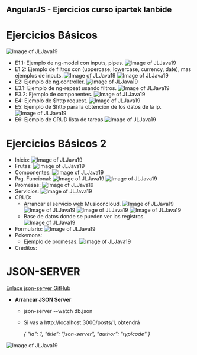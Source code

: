 ## AngularJS - Ejercicios curso ipartek lanbide
# Ejercicios Básicos
![Image of JLJava19](https://github.com/JLJava19/AngularJS/blob/master/images/EjerciciosBasicos.png)
- E1.1: Ejemplo de ng-model con inputs, pipes.
![Image of JLJava19](https://github.com/JLJava19/AngularJS/blob/master/images/Inicio.png)
- E1.2: Ejemplo de filtros con (uppercase, lowercase, currency, date), mas ejemplos de inputs.
![Image of JLJava19](https://github.com/JLJava19/AngularJS/blob/master/images/filtros.png)
![Image of JLJava19](https://github.com/JLJava19/AngularJS/blob/master/images/ng-model.png)
- E2: Ejemplo de ng.controller.
![Image of JLJava19](https://github.com/JLJava19/AngularJS/blob/master/images/ng-model0.png)
- E3.1: Ejemplo de ng-repeat usando filtros.
![Image of JLJava19](https://github.com/JLJava19/AngularJS/blob/master/images/ng-repeat.png)
- E3.2: Ejemplo de componentes.
![Image of JLJava19](https://github.com/JLJava19/AngularJS/blob/master/images/componentes2.png)
- E4: Ejemplo de $http request.
![Image of JLJava19](https://github.com/JLJava19/AngularJS/blob/master/images/http-request.png)
- E5: Ejemplo de $http para la obtención de los datos de la ip.
![Image of JLJava19](https://github.com/JLJava19/AngularJS/blob/master/images/ips.png)
- E6: Ejemplo de CRUD lista de tareas
![Image of JLJava19](https://github.com/JLJava19/AngularJS/blob/master/images/lista-tareas.png)

# Ejercicios Básicos 2
- Inicio: 
![Image of JLJava19](https://github.com/JLJava19/AngularJS/blob/master/images/Inicio.png)
- Frutas:
![Image of JLJava19](https://github.com/JLJava19/AngularJS/blob/master/images/frutas.png)
- Componentes:
![Image of JLJava19](https://github.com/JLJava19/AngularJS/blob/master/images/componente.png)
- Prg. Funcional:
![Image of JLJava19](https://github.com/JLJava19/AngularJS/blob/master/images/prog-funcional1.png)
![Image of JLJava19](https://github.com/JLJava19/AngularJS/blob/master/images/prog-funcional2.png)
- Promesas: 
![Image of JLJava19](https://github.com/JLJava19/AngularJS/blob/master/images/promesas.png)
- Servicios:
![Image of JLJava19](https://github.com/JLJava19/AngularJS/blob/master/images/Servicios.png)
- CRUD:
    - Arrancar el servicio web Musiconcloud.
![Image of JLJava19](https://github.com/JLJava19/AngularJS/blob/master/images/Musiconcloud.png)
![Image of JLJava19](https://github.com/JLJava19/AngularJS/blob/master/images/Musiconcloud2.png)
![Image of JLJava19](https://github.com/JLJava19/AngularJS/blob/master/images/Musiconcloud3.png)
![Image of JLJava19](https://github.com/JLJava19/AngularJS/blob/master/images/crud-java.png)
    - Base de datos donde se pueden ver los registros.
![Image of JLJava19](https://github.com/JLJava19/AngularJS/blob/master/images/mysql.png)
- Formulario: 
![Image of JLJava19](https://github.com/JLJava19/AngularJS/blob/master/images/formulario.png)
- Pokemons:
    - Ejemplo de promesas.
![Image of JLJava19](https://github.com/JLJava19/AngularJS/blob/master/images/pokemos.png)
- Créditos:

# JSON-SERVER
[Enlace json-server GitHub](https://github.com/typicode/json-server)

- **Arrancar JSON Server**

    - json-server --watch db.json
    - Si vas a http://localhost:3000/posts/1, obtendrá

        *{ "id": 1, "title": "json-server", "author": "typicode" }*

![Image of JLJava19](https://github.com/JLJava19/AngularJS/blob/master/images/json-server.png)